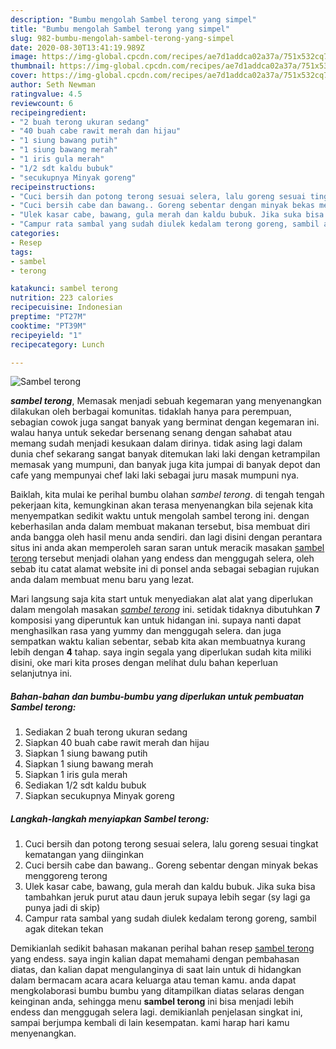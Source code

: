 ```yaml
---
description: "Bumbu mengolah Sambel terong yang simpel"
title: "Bumbu mengolah Sambel terong yang simpel"
slug: 982-bumbu-mengolah-sambel-terong-yang-simpel
date: 2020-08-30T13:41:19.989Z
image: https://img-global.cpcdn.com/recipes/ae7d1addca02a37a/751x532cq70/sambel-terong-foto-resep-utama.jpg
thumbnail: https://img-global.cpcdn.com/recipes/ae7d1addca02a37a/751x532cq70/sambel-terong-foto-resep-utama.jpg
cover: https://img-global.cpcdn.com/recipes/ae7d1addca02a37a/751x532cq70/sambel-terong-foto-resep-utama.jpg
author: Seth Newman
ratingvalue: 4.5
reviewcount: 6
recipeingredient:
- "2 buah terong ukuran sedang"
- "40 buah cabe rawit merah dan hijau"
- "1 siung bawang putih"
- "1 siung bawang merah"
- "1 iris gula merah"
- "1/2 sdt kaldu bubuk"
- "secukupnya Minyak goreng"
recipeinstructions:
- "Cuci bersih dan potong terong sesuai selera, lalu goreng sesuai tingkat kematangan yang diinginkan"
- "Cuci bersih cabe dan bawang.. Goreng sebentar dengan minyak bekas menggoreng terong"
- "Ulek kasar cabe, bawang, gula merah dan kaldu bubuk. Jika suka bisa tambahkan jeruk purut atau daun jeruk supaya lebih segar (sy lagi ga punya jadi di skip)"
- "Campur rata sambal yang sudah diulek kedalam terong goreng, sambil agak ditekan tekan"
categories:
- Resep
tags:
- sambel
- terong

katakunci: sambel terong 
nutrition: 223 calories
recipecuisine: Indonesian
preptime: "PT27M"
cooktime: "PT39M"
recipeyield: "1"
recipecategory: Lunch

---
```



![Sambel terong](https://img-global.cpcdn.com/recipes/ae7d1addca02a37a/751x532cq70/sambel-terong-foto-resep-utama.jpg)

<b><i>sambel terong</i></b>, Memasak menjadi sebuah kegemaran yang menyenangkan dilakukan oleh berbagai komunitas. tidaklah hanya para perempuan, sebagian cowok juga sangat banyak yang berminat dengan kegemaran ini. walau hanya untuk sekedar bersenang senang dengan sahabat atau memang sudah menjadi kesukaan dalam dirinya. tidak asing lagi dalam dunia chef sekarang sangat banyak ditemukan laki laki dengan ketrampilan memasak yang mumpuni, dan banyak juga kita jumpai di banyak depot dan cafe yang mempunyai chef laki laki sebagai juru masak mumpuni nya.



Baiklah, kita mulai ke perihal bumbu olahan <i>sambel terong</i>. di tengah tengah pekerjaan kita, kemungkinan akan terasa menyenangkan bila sejenak kita menyempatkan sedikit waktu untuk mengolah sambel terong ini. dengan keberhasilan anda dalam membuat makanan tersebut, bisa membuat diri anda bangga oleh hasil menu anda sendiri. dan lagi disini dengan perantara situs ini anda akan memperoleh saran saran untuk meracik masakan <u>sambel terong</u> tersebut menjadi olahan yang endess dan menggugah selera, oleh sebab itu catat alamat website ini di ponsel anda sebagai sebagian rujukan anda dalam membuat menu baru yang lezat.


Mari langsung saja kita start untuk menyediakan alat alat yang diperlukan dalam mengolah masakan <u><i>sambel terong</i></u> ini. setidak tidaknya dibutuhkan <b>7</b> komposisi yang diperuntuk kan untuk hidangan ini. supaya nanti dapat menghasilkan rasa yang yummy dan menggugah selera. dan juga sempatkan waktu kalian sebentar, sebab kita akan membuatnya kurang lebih dengan <b>4</b> tahap. saya ingin segala yang diperlukan sudah kita miliki disini, oke mari kita proses dengan melihat dulu bahan keperluan selanjutnya ini.

<!--inarticleads1-->

##### Bahan-bahan dan bumbu-bumbu yang diperlukan untuk pembuatan Sambel terong:

1. Sediakan 2 buah terong ukuran sedang
1. Siapkan 40 buah cabe rawit merah dan hijau
1. Siapkan 1 siung bawang putih
1. Siapkan 1 siung bawang merah
1. Siapkan 1 iris gula merah
1. Sediakan 1/2 sdt kaldu bubuk
1. Siapkan secukupnya Minyak goreng




<!--inarticleads2-->

##### Langkah-langkah menyiapkan Sambel terong:

1. Cuci bersih dan potong terong sesuai selera, lalu goreng sesuai tingkat kematangan yang diinginkan
1. Cuci bersih cabe dan bawang.. Goreng sebentar dengan minyak bekas menggoreng terong
1. Ulek kasar cabe, bawang, gula merah dan kaldu bubuk. Jika suka bisa tambahkan jeruk purut atau daun jeruk supaya lebih segar (sy lagi ga punya jadi di skip)
1. Campur rata sambal yang sudah diulek kedalam terong goreng, sambil agak ditekan tekan




Demikianlah sedikit bahasan makanan perihal bahan resep <u>sambel terong</u> yang endess. saya ingin kalian dapat memahami dengan pembahasan diatas, dan kalian dapat mengulanginya di saat lain untuk di hidangkan dalam bermacam acara acara keluarga atau teman kamu. anda dapat mengkolaborasi bumbu bumbu yang ditampilkan diatas selaras dengan keinginan anda, sehingga menu <b>sambel terong</b> ini bisa menjadi lebih endess dan menggugah selera lagi. demikianlah penjelasan singkat ini, sampai berjumpa kembali di lain kesempatan. kami harap hari kamu menyenangkan.
